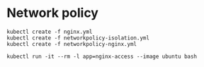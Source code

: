 # Network policy

```
kubectl create -f nginx.yml
kubectl create -f networkpolicy-isolation.yml
kubectl create -f networkpolicy-nginx.yml
```

```
kubectl run -it --rm -l app=nginx-access --image ubuntu bash
```
